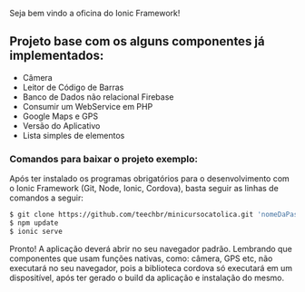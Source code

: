 Seja bem vindo a oficina do Ionic Framework!

## Projeto base com os alguns componentes já implementados:

- Câmera
- Leitor de Código de Barras
- Banco de Dados não relacional Firebase
- Consumir um WebService em PHP
- Google Maps e GPS
- Versão do Aplicativo
- Lista simples de elementos

### Comandos para baixar o projeto exemplo:

Após ter instalado os programas obrigatórios para o desenvolvimento com o Ionic Framework (Git, Node, Ionic, Cordova), basta seguir as linhas de comandos a seguir:

```bash
$ git clone https://github.com/teechbr/minicursocatolica.git 'nomeDaPasta'
$ npm update
$ ionic serve
```

Pronto! A aplicação deverá abrir no seu navegador padrão. Lembrando que componentes que usam funções nativas, como: câmera, GPS etc, não executará no seu navegador, pois a biblioteca cordova só executará em um dispositível, após ter gerado o build da aplicação e instalação do mesmo.
